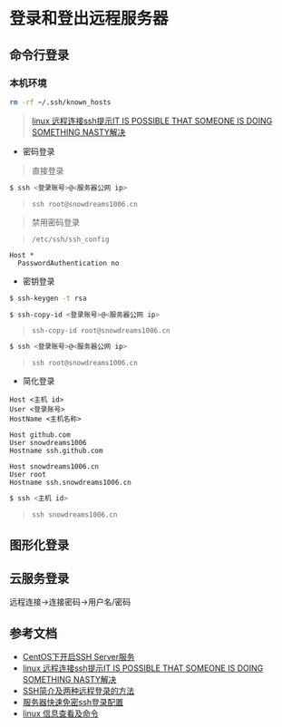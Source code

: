 # 登录和登出远程服务器

## 命令行登录

### 本机环境

```bash
rm -rf ~/.ssh/known_hosts
```

> [linux 远程连接ssh提示IT IS POSSIBLE THAT SOMEONE IS DOING SOMETHING NASTY解决](https://blog.csdn.net/watsy/article/details/12611919)

- 密码登录

> 直接登录

```bash
$ ssh <登录账号>@<服务器公网 ip>
```

> `ssh root@snowdreams1006.cn`

> 禁用密码登录

> `/etc/ssh/ssh_config`

```config
Host *
  PasswordAuthentication no
```

- 密钥登录

```bash
$ ssh-keygen -t rsa
```

```bash
$ ssh-copy-id <登录账号>@<服务器公网 ip>
```

> `ssh-copy-id root@snowdreams1006.cn`

```bash
$ ssh <登录账号>@<服务器公网 ip>
```

> `ssh root@snowdreams1006.cn`

- 简化登录

```
Host <主机 id>
User <登录账号>
HostName <主机名称>
```

```
Host github.com
User snowdreams1006
Hostname ssh.github.com

Host snowdreams1006.cn
User root
Hostname ssh.snowdreams1006.cn
```

```bash
$ ssh <主机 id>
```

> `ssh snowdreams1006.cn`

## 图形化登录


## 云服务登录

远程连接->连接密码->用户名/密码

## 参考文档

- [CentOS下开启SSH Server服务](https://www.cnblogs.com/DiDiao-Liang/articles/8283686.html)
- [linux 远程连接ssh提示IT IS POSSIBLE THAT SOMEONE IS DOING SOMETHING NASTY解决](https://blog.csdn.net/watsy/article/details/12611919)
- [SSH简介及两种远程登录的方法](https://blog.csdn.net/li528405176/article/details/82810342)
- [服务器快速免密ssh登录配置](https://juejin.im/post/5da724506fb9a04e2a73d96c)
- [linux 信息查看及命令](https://juejin.im/post/5dad7681f265da5bb86ad2f5)


